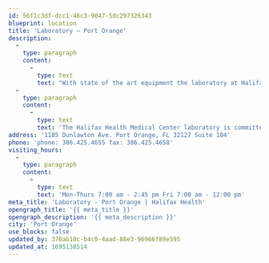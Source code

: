 ```yaml
---
id: 56f1c3df-dcc1-46c3-9047-5dc297326343
blueprint: location
title: 'Laboratory – Port Orange'
description:
  -
    type: paragraph
    content:
      -
        type: text
        text: "With state of the art equipment the laboratory at Halifax Health Medical Center has the capacity to perform a full range of diagnostic tests. Hundreds of thousands of medical tests are performed each year by certified medical technologists and lab assistants who are highly skilled in such disciplines as chemistry, hematology, microbiology, histology, toxicology, immunology and blood banking, and serve under the direction of the hospital's pathologists."
  -
    type: paragraph
    content:
      -
        type: text
        text: 'The Halifax Health Medical Center laboratory is committed to accuracy and efficiency in providing test results for its patients, and offers both hospital inpatient and outpatient services with extended hours to fit busy schedules. Our professional staff is highly experienced and certified and has special training to draw blood specimens from children and infants. Most testing is performed daily with results available to physicians the same day.'
address: '1185 Dunlawton Ave. Port Orange, FL 32127 Suite 104'
phone: 'phone: 386.425.4655 fax: 386.425.4658'
visiting_hours:
  -
    type: paragraph
    content:
      -
        type: text
        text: 'Mon-Thurs 7:00 am - 2:45 pm Fri 7:00 am - 12:00 pm'
meta_title: 'Laboratory - Port Orange | Halifax Health'
opengraph_title: '{{ meta_title }}'
opengraph_description: '{{ meta_description }}'
city: 'Port Orange'
use_blocks: false
updated_by: 370ab10c-b4c0-4aad-88e3-96966f89e595
updated_at: 1695138514
---
```

